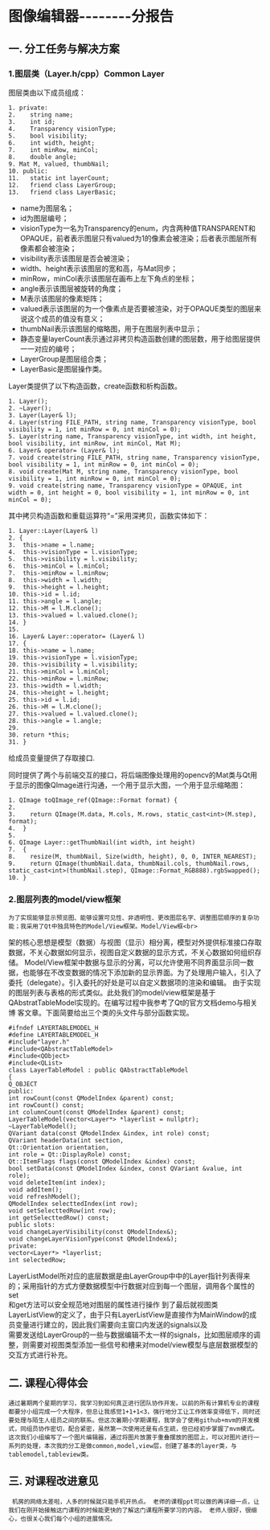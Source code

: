 图像编辑器--------分报告
====
一.	分工任务与解决方案
---------
### 1.图层类（Layer.h/cpp）Common Layer
图层类由以下成员组成：<br>
``` 
1. private: 
2.    string name; 
3.    int id; 
4.    Transparency visionType;
5.    bool visibility;
6.    int width, height;
7.    int minRow, minCol;
8.    double angle;
9. Mat M, valued, thumbNail;
10. public:
11.   static int layerCount;
12.   friend class LayerGroup;
13.   friend class LayerBasic;
```
* name为图层名；<br>
* id为图层编号；<br>
* visionType为一名为Transparency的enum，内含两种值TRANSPARENT和OPAQUE，前者表示图层只有valued为1的像素会被渲染；后者表示图层所有像素都会被渲染；<br>
* visibility表示该图层是否会被渲染；<br>
* width、height表示该图层的宽和高，与Mat同步；<br>
* minRow，minCol表示该图层在画布上左下角点的坐标；<br>
* angle表示该图层被旋转的角度；<br>
* M表示该图层的像素矩阵；<br>
* valued表示该图层的为一个像素点是否要被渲染，对于OPAQUE类型的图层来说这个成员的值没有意义；<br>
* thumbNail表示该图层的缩略图，用于在图层列表中显示；<br>
* 静态变量layerCount表示通过非拷贝构造函数创建的图层数，用于给图层提供一一对应的编号；<br>
* LayerGroup是图层组合类；<br>
* LayerBasic是图层操作类。<br>

Layer类提供了以下构造函数，create函数和析构函数。
```
1. Layer();
2. ~Layer();
3. Layer(Layer& l);
4. Layer(string FILE_PATH, string name, Transparency visionType, bool visibility = 1, int minRow = 0, int minCol = 0);
5. Layer(string name, Transparency visionType, int width, int height, bool visibility, int minRow, int minCol, Mat M);
6. Layer& operator= (Layer& l);
7. void create(string FILE_PATH, string name, Transparency visionType, bool visibility = 1, int minRow = 0, int minCol = 0);
8. void create(Mat M, string name, Transparency visionType, bool visibility = 1, int minRow = 0, int minCol = 0);
9. void create(string name, Transparency visionType = OPAQUE, int width = 0, int height = 0, bool visibility = 1, int minRow = 0, int minCol = 0);
```
其中拷贝构造函数和重载运算符“=”采用深拷贝，函数实体如下：
```
1. Layer::Layer(Layer& l)
2. {
3.  this->name = l.name;
4.  this->visionType = l.visionType;
5.  this->visibility = l.visibility;
6.  this->minCol = l.minCol;
7.  this->minRow = l.minRow;
8.  this->width = l.width;
9.  this->height = l.height;
10. this->id = l.id;
11. this->angle = l.angle;
12. this->M = l.M.clone();
13. this->valued = l.valued.clone();
14. }
15.
16. Layer& Layer::operator= (Layer& l)
17. {
18. this->name = l.name;
19. this->visionType = l.visionType;
20. this->visibility = l.visibility;
21. this->minCol = l.minCol;
22. this->minRow = l.minRow;
23. this->width = l.width;
24. this->height = l.height;
25. this->id = l.id;
26. this->M = l.M.clone();
27. this->valued = l.valued.clone();
28. this->angle = l.angle;
29.
30. return *this;
31. }
```
给成员变量提供了存取接口.<br>

同时提供了两个与前端交互的接口，将后端图像处理用的opencv的Mat类与Qt用于显示的图像QImage进行沟通，一个用于显示大图，一个用于显示缩略图：
```
1. QImage toQImage_ref(QImage::Format format) {
2.
3.    return QImage(M.data, M.cols, M.rows, static_cast<int>(M.step), format);
4.  }
5.
6. QImage Layer::getThumbNail(int width, int height)
7.  {
8.    resize(M, thumbNail, Size(width, height), 0, 0, INTER_NEAREST);
9.    return QImage(thumbNail.data, thumbNail.cols, thumbNail.rows, static_cast<int>(thumbNail.step), QImage::Format_RGB888).rgbSwapped();
10. }
```
### 2.图层列表的model/view框架
    为了实现能够显示预览图、能够设置可见性、非透明性、更改图层名字、调整图层顺序的复杂功能；我采用了Qt中独具特色的Model/View框架。Model/View框<br>
架的核心思想是模型（数据）与视图（显示）相分离，模型对外提供标准接口存取数据，不关心数据如何显示，视图自定义数据的显示方式，不关心数据如何组织存储。
    Model/View框架中数据与显示的分离，可以允许使用不同界面显示同一数据，也能够在不改变数据的情况下添加新的显示界面。为了处理用户输入，引入了<br>
委托（delegate）。引入委托的好处是可以自定义数据项的渲染和编辑。
    由于实现的图层列表与表格的形式类似。此处我们的model/view框架是基于QAbstratTableModel实现的。在编写过程中我参考了Qt的官方文档demo与相关博
客文章。下面简要给出三个类的头文件与部分函数实现。
```
#ifndef LAYERTABLEMODEL_H
#define LAYERTABLEMODEL_H
#include"layer.h"
#include<QAbstractTableModel>
#include<QObject>
#include<QList>
class LayerTableModel : public QAbstractTableModel
{
Q_OBJECT
public:
int rowCount(const QModelIndex &parent) const;
int rowCount() const;
int columnCount(const QModelIndex &parent) const;
LayerTableModel(vector<Layer*> *layerlist = nullptr);
~LayerTableModel();
QVariant data(const QModelIndex &index, int role) const;
QVariant headerData(int section,
Qt::Orientation orientation,
int role = Qt::DisplayRole) const;
Qt::ItemFlags flags(const QModelIndex &index) const;
bool setData(const QModelIndex &index, const QVariant &value, int role);
void deleteItem(int index);
void addItem();
void refreshModel();
QModelIndex selecttedIndex(int row);
void setSelecttedRow(int row);
int getSelecttedRow() const;
public slots:
void changeLayerVisibility(const QModelIndex&);
void changeLayerVisionType(const QModelIndex&);
private:
vector<Layer*> *layerlist;
int selectedRow;
```
LayerListModel所对应的底层数据是由LayerGroup中中的Layer指针列表得来的；采用指针的方式方便数据模型中行数据对应到每一个图层，调用各个属性的set<br>
和get方法可以安全规范地对图层的属性进行操作
到了最后就视图类LayerListView的定义了，由于只有LayerListView是直接作为MainWindow的成员变量进行建立的，因此我们需要向主窗口内发送的signals以及<br>
需要发送给LayerGroup的一些与数据编辑不太一样的signals，比如图层顺序的调整，则需要对视图类型添加一些信号和槽来对model/view模型与底层数据模型的<br>
交互方式进行补充。

二. 课程心得体会
---------
    通过暑期两个星期的学习，我学习到如何真正进行团队协作开发。以前的所有计算机专业的课程都要分小组完成一个大程序，但总让我感觉1+1+1<3，强行地分工让工作效率变得低下，同时还要处理与陌生人组员之间的联系。但这次暑期小学期课程，我学会了使用github+mvm的开发模式，同组员协作密切，配合紧密，虽然第一次使用还是有点生疏，但已经初步掌握了mvm模式。这次我们小组编写了一个图片编辑器，通过将图片放置于重叠摆放的图层上，可以对图片进行一系列的处理，本次我的分工是做common,model,view层，创建了基本的layer类，与tablemodel,tableview类。

三. 对课程改进意见
---------
     机房的网络太差啦，人多的时候就只能手机开热点。 老师的课程ppt可以做的再详细一点，让我们在刚开始接触这门课程的时候能更快的了解这门课程所要学习的内容。 老师人很好，很细心，也很关心我们每个小组的进展情况。    

